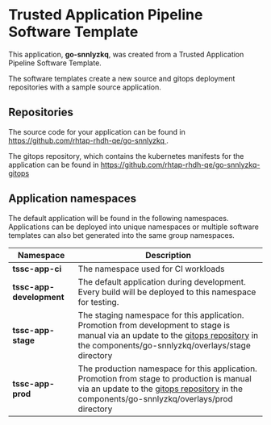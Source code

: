 # Trusted Application Pipeline Software Template

This application, **go-snnlyzkq**, was created from a Trusted Application Pipeline Software Template.

The software templates create a new source and gitops deployment repositories with a sample source application. 

## Repositories

The source code for your application can be found in [https://github.com/rhtap-rhdh-qe/go-snnlyzkq ](https://github.com/rhtap-rhdh-qe/go-snnlyzkq ).
 
The gitops repository, which contains the kubernetes manifests for the application can be found in 
[https://github.com/rhtap-rhdh-qe/go-snnlyzkq-gitops ](https://github.com/rhtap-rhdh-qe/go-snnlyzkq-gitops ) 

## Application namespaces 

The default application will be found in the following namespaces. Applications can be deployed into unique namespaces or multiple software templates can also bet generated into the same group namespaces.  

|  Namespace   |  Description   |  
| -------- | -------- |
| **tssc-app-ci** | The namespace used for CI workloads |
| **tssc-app-development** | The default application during development. Every build will be deployed to this namespace for testing. |
| **tssc-app-stage** | The staging namespace for this application. Promotion from development to stage is manual via an update to the [gitops repository](https://github.com/rhtap-rhdh-qe/go-snnlyzkq-gitops ) in the components/go-snnlyzkq/overlays/stage directory |
| **tssc-app-prod** | The production namespace for this application. Promotion from stage to production is manual via an update to the [gitops repository](https://github.com/rhtap-rhdh-qe/go-snnlyzkq-gitops ) in the components/go-snnlyzkq/overlays/prod directory |